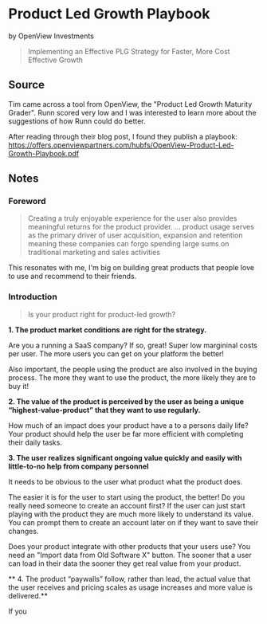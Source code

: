 # Product Led Growth Playbook

by OpenView Investments

> Implementing an Effective PLG Strategy for Faster, More Cost Effective Growth

## Source

Tim came across a tool from OpenView, the "Product Led Growth Maturity Grader".
Runn scored very low and I was interested to learn more about the suggestions
of how Runn could do better.

After reading through their blog post, I found they publish a playbook:
https://offers.openviewpartners.com/hubfs/OpenView-Product-Led-Growth-Playbook.pdf

## Notes

### Foreword

> Creating a truly enjoyable experience for the user also provides meaningful
> returns for the product provider. 
> … product usage serves as the primary driver of user acquisition, expansion
> and retention meaning these companies can forgo spending large sums on
> traditional marketing and sales activities

This resonates with me, I'm big on building great products that people love to
use and recommend to their friends.

### Introduction

> Is your product right for product-led growth?

**1. The product market conditions are right for the strategy.**

Are you a running a SaaS company? If so, great! Super low margininal costs per
user. The more users you can get on your platform the better!

Also important, the people using the product are also involved in the buying
process. The more they want to use the product, the more likely they are to buy
it!

**2. The value of the product is perceived by the user as being a unique
“highest-value-product” that they want to use regularly.**

How much of an impact does your product have a to a persons daily life? Your
product should help the user be far more efficient with completing their daily
tasks. 

**3. The user realizes significant ongoing value quickly and easily with
little-to-no help from company personnel**

It needs to be obvious to the user what product what the product does.

The easier it is for the user to start using the product, the better! Do you
really need someone to create an account first? If the user can just start
playing with the product they are much more likely to understand its value. You
can prompt them to create an account later on if they want to save their
changes.

Does your product integrate with other products that your users use?  You need
an "Import data from Old Software X" button. The sooner that a user can load in
their data the sooner they get real value from your product.

** 4. The product “paywalls” follow, rather than lead, the actual value that
the user receives and pricing scales as usage increases and more value is
delivered.**

If you 
